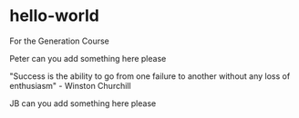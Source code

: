 # hello-world
For the Generation Course

Peter can you add something here please

"Success is the ability to go from one failure to another without any loss of enthusiasm" - Winston Churchill

JB can you add something here please
